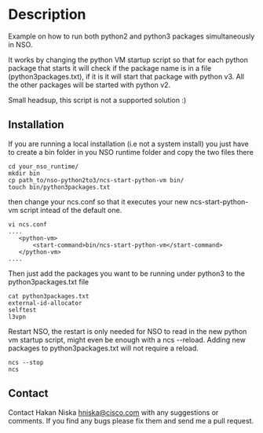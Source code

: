 # Description
Example on how to run both python2 and python3 packages simultaneously in NSO.

It works by changing the python VM startup script so that for each python package that starts it will check if the package name is in a file (python3packages.txt), if it is it will start that package with python v3. All the other packages will be started with python v2.

Small headsup, this script is not a supported solution :)

## Installation

If you are running a local installation (i.e not a system install) you just have to create a bin folder in you NSO runtime folder and copy the two files there
```
cd your_nso_runtime/
mkdir bin
cp path_to/nso-python2to3/ncs-start-python-vm bin/
touch bin/python3packages.txt
```
then change your ncs.conf so that it executes your new ncs-start-python-vm script intead of the default one.
```
vi ncs.conf
....
   <python-vm>
       <start-command>bin/ncs-start-python-vm</start-command>
   </python-vm>
....

```

Then just add the packages you want to be running under python3 to the python3packages.txt file

```
cat python3packages.txt
external-id-allocator
selftest
l3vpn
```

Restart NSO, the restart is only needed for NSO to read in the new python vm startup script, might even be enough with a ncs --reload. Adding new packages to python3packages.txt will not require a reload.
```
ncs --stop
ncs
```

## Contact

Contact Hakan Niska <hniska@cisco.com> with any suggestions or comments. If you find any bugs please fix them and send me a pull request.
